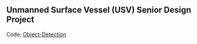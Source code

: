 ## Unmanned Surface Vessel (USV) Senior Design Project

Code:
  [Object-Detection](https://github.com/NickCapobianco/Senior-Design/tree/master/Object-Detection)
